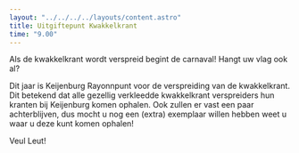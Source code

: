 ```yaml
---
layout: "../../../../layouts/content.astro"
title: Uitgiftepunt Kwakkelkrant
time: "9.00"
---
```


Als de kwakkelkrant wordt verspreid begint de carnaval!
Hangt uw vlag ook al?

Dit jaar is Keijenburg Rayonnpunt voor de verspreiding van de kwakkelkrant. 
Dit betekend dat alle gezellig verkleedde kwakkelkrant verspreiders hun kranten bij Keijenburg komen ophalen.
Ook zullen er vast een paar achterblijven, dus mocht u nog een (extra) exemplaar willen hebben weet u waar u deze kunt komen ophalen!

Veul Leut!
